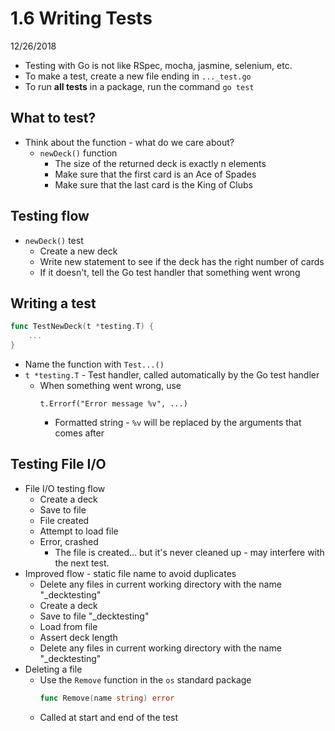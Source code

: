 # 1.6 Writing Tests
12/26/2018

* Testing with Go is not like RSpec, mocha, jasmine, selenium, etc.
* To make a test, create a new file ending in `..._test.go`
* To run **all tests** in a package, run the command `go test`

## What to test?

* Think about the function - what do we care about?
    - `newDeck()` function
        * The size of the returned deck is exactly n elements
        * Make sure that the first card is an Ace of Spades
        * Make sure that the last card is the King of Clubs

## Testing flow

* `newDeck()` test
    - Create a new deck
    - Write new statement to see if the deck has the right number of cards
    - If it doesn't, tell the Go test handler that something went wrong

## Writing a test
```go
func TestNewDeck(t *testing.T) {
    ...
}
```
* Name the function with `Test...()`
* `t *testing.T` - Test handler, called automatically by the Go test handler
    - When something went wrong, use
        ```
        t.Errorf("Error message %v", ...)
        ```
        * Formatted string - `%v` will be replaced by the arguments that comes after

## Testing File I/O

* File I/O testing flow
    - Create a deck
    - Save to file
    - File created
    - Attempt to load file
    - Error, crashed
        * The file is created... but it's never cleaned up - may interfere with the next test.
* Improved flow - static file name to avoid duplicates
    - Delete any files in current working directory with the name "_decktesting"
    - Create a deck
    - Save to file "_decktesting"
    - Load from file
    - Assert deck length
    - Delete any files in current working directory with the name "_decktesting"
* Deleting a file
    - Use the `Remove` function in the `os` standard package
        ```go
        func Remove(name string) error
        ```
    - Called at start and end of the test